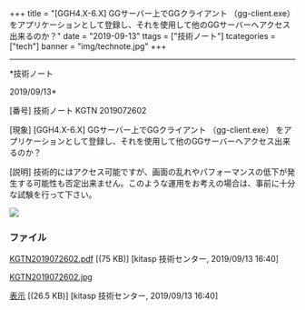 ﻿+++
title = "[GGH4.X-6.X] GGサーバー上でGGクライアント （gg-client.exe） をアプリケーションとして登録し、それを使用して他のGGサーバーへアクセス出来るのか？"
date = "2019-09-13"
ttags = ["技術ノート"]
tcategories = ["tech"]
banner = "img/technote.jpg"
+++

-----------------------------------------------------------------------------------------------------------------------------

*技術ノート

2019/09/13*


[番号]
技術ノート KGTN 2019072602

[現象]
[GGH4.X-6.X] GGサーバー上でGGクライアント （gg-client.exe）
をアプリケーションとして登録し、それを使用して他のGGサーバーへアクセス出来るのか？

[説明]
技術的にはアクセス可能ですが、画面の乱れやパフォーマンスの低下が発生する可能性も否定出来ません。このような運用をお考えの場合は、事前に十分な試験を行って下さい。

![](http://techreport.kitasp.net/attachments/download/4354/KGTN2019072602.jpg)


### ファイル

 
 


[KGTN2019072602.pdf](http://techreport.kitasp.net/attachments/download/4353/KGTN2019072602.pdf)
 [(75 KB)] [kitasp 技術センター, 2019/09/13
16:40]

[KGTN2019072602.jpg](http://techreport.kitasp.net/attachments/download/4354/KGTN2019072602.jpg)

[表示](http://techreport.kitasp.net/attachments/4354/KGTN2019072602.jpg "表示")
 [(26.5 KB)] [kitasp 技術センター, 2019/09/13
16:40]


 


 

